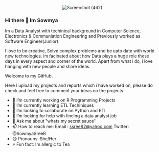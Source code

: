 <p align="center">

<img src="https://user-images.githubusercontent.com/78978556/184724016-fa8c25ff-d5f5-46dd-9957-21dbe238ca7e.png" title="Screenshot (462)">

</p>

### Hi there 👋 Im Sowmya 

Im a Data Analyst with techinical background in Computer Science, Electronics & Communiation Engineering and Previously worked as Software Engineer(Junior).

I love to be creative, Solve complex problems and be upto date with world new technologies. Im facinated about how Data plays a huge role these days in every aspect and corner of the world. Apart from what i do, i love hanging with new people and share ideas.

Welcome to my GitHub.

Here I upload my projects and reports which i have worked on, please do check and feel free to comment your ideas on the projects.


- 🔭 I’m currently working on R Programming Projects 
- 🌱 I’m currently learning ETL Techiniques
- 👯 I’m looking to collaborate on Python and ETL
- 🤔 I’m looking for help with finding a data analyst job
- 💬 Ask me about "whats my secret sauce"
- 📫 How to reach me: 
     Email : ssree92@yahoo.com
     Twitter: @SowmyaSreeB
- 😄 Pronouns: She/Her
- ⚡ Fun fact: Im allergic to Tea


